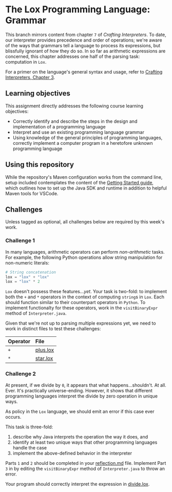 # The Lox Programming Language: Grammar

This branch mirrors content from chapter `7` of _Crafting Interpreters_. To date, our interpreter
provides precedence and order of operations; we're aware of the ways that grammars tell a language
to process its expressions, but blissfully ignorant of how they do so. In so far as arithmetic
expressions are concerned, this chapter addresses one half of the parsing task: computation in `Lox`.

For a primer on the language's general syntax and usage, refer to 
[Crafting Interpreters, Chapter 3](https://www.craftinginterpreters.com/the-lox-language.html).

## Learning objectives

This assignment directly addresses the following course learning objectives:

* Correctly identify and describe the steps in the design and implementation of a programming language
* Interpret and use an existing programming language grammar
* Using knowledge of the general principles of programming languages, correctly implement a computer program in a heretofore unknown programming language

## Using this repository

While the repository's Maven configuration works from the command line, setup included contemplates
the content of the [Getting Started guide](wiki/Getting-Started), which outlines how to set
up the Java SDK and runtime in addition to helpful Maven tools for VSCode.

## Challenges

Unless tagged as optional, all challenges below are required by this week's work.

### Challenge 1

In many languages, arithmetic operators can perform _non-arithmetic_ tasks. For example, the following Python operations
allow string manipulation for non-numeric literals:
```python
# String concatenation
lox = "lox" + "lox"
lox = "lox" * 2
```
`Lox` doesn't possess these features..._yet_. Your task is two-fold: to implement both the `+` and `*` operators in the
context of computing `string`s in `Lox`. Each should function similar to their counterpart operators in `Python`. To
implement functionalty for these operators, work in the `visitBinaryExpr` method of `Interpreter.java`.


Given that we're not up to parsing multiple expressions yet, we need to work in distinct files to test these challenges:

|Operator |File |
|:--------|:----|
|`+` | [plus.lox](interpreter/src/test/resources/plus.lox) |
|`*` | [star.lox](interpreter/src/test/resources/star.lox) |

### Challenge 2

At present, if we divide by `0`, it appears that what happens...shouldn't. At all. Ever. It's practically universe-ending. However,
it shows that  different programming languages interpret the divide by zero operation in unique ways.

As policy in the `Lox` language, we should emit an error if this case ever occurs. 

This task is three-fold:

1. describe why Java interprets the operation the way it does, and
2. identify at least two unique ways that other programming languages handle the case
3. implement the above-defined behavior in the interpreter

Parts `1` and `2` should be completed in your [reflection.md](docs/reflection.md) file. Implement Part `3` in by editing the `visitBinaryExpr` 
method of `Interpreter.java` to throw an error.

Your program should correctly interpret the expression in [divide.lox](interpreter/src/test/resources/divide.lox).
